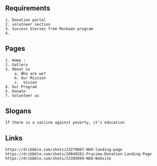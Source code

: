 ## Requirements

    1. Donation portal
    2. volutneer section
    3. Success Stories from Muskaan program
    4.

## Pages

    1. Home :
    2. Gallery
    3. About us
        a. Who are we?
        b. Our Mission
        c.  Vision
    4. Our Program
    5. Donate
    7. Volunteer us

## Slogans

    If there is a vaccine against poverty, it’s education

## Links

    https://dribbble.com/shots/23279807-NGO-landing-page
    https://dribbble.com/shots/20849261-Pracima-Donation-Landing-Page
    https://dribbble.com/shots/23395099-NGO-Website

